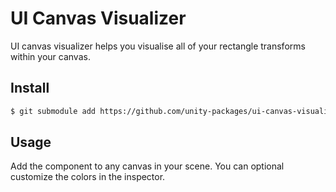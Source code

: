 # UI Canvas Visualizer

UI canvas visualizer helps you visualise all of your rectangle transforms within your canvas.

## Install

```sh
$ git submodule add https://github.com/unity-packages/ui-canvas-visualizer Assets/packages/ui-canvas-visualizer
```

## Usage

Add the component to any canvas in your scene. You can optional customize the colors in the inspector.

